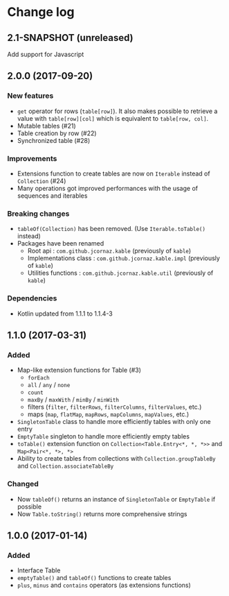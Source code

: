 # Change log
## 2.1-SNAPSHOT (unreleased)
Add support for Javascript

## 2.0.0 (2017-09-20)
### New features
* `get` operator for rows (`table[row]`). It also makes possible to retrieve a value with `table[row][col]` which is equivalent to `table[row, col]`.
* Mutable tables (#21)
* Table creation by row (#22)
* Synchronized table (#28)

### Improvements
* Extensions function to create tables are now on `Iterable` instead of `Collection` (#24)
* Many operations got improved performances with the usage of sequences and iterables

### Breaking changes
* `tableOf(Collection)` has been removed. (Use `Iterable.toTable()` instead)
* Packages have been renamed 
    * Root api : `com.github.jcornaz.kable` (previously of `kable`)
    * Implementations class : `com.github.jcornaz.kable.impl` (previously of `kable`)
    * Utilities functions : `com.github.jcornaz.kable.util` (previously of `kable`)
    
### Dependencies
* Kotlin updated from 1.1.1 to 1.1.4-3

## 1.1.0 (2017-03-31)
### Added
* Map-like extension functions for Table (#3)
    * `forEach`
    * `all` / `any` / `none`
    * `count`
    * `maxBy` / `maxWith` / `minBy` / `minWith`
    * filters (`filter`, `filterRows`, `filterColumns`, `filterValues`, etc.)
    * maps (`map`, `flatMap`, `mapRows`, `mapColumns`, `mapValues`, etc.)
* `SingletonTable` class to handle more efficiently tables with only one entry
* `EmptyTable` singleton to handle more efficiently empty tables
* `toTable()` extension function on `Collection<Table.Entry<*, *, *>>` and `Map<Pair<*, *>, *>`
* Ability to create tables from collections with `Collection.groupTableBy` and `Collection.associateTableBy`

### Changed
* Now `tableOf()` returns an instance of `SingletonTable` or `EmptyTable` if possible
* Now `Table.toString()` returns more comprehensive strings

## 1.0.0 (2017-01-14)
### Added
* Interface Table
* `emptyTable()` and `tableOf()` functions to create tables
* `plus`, `minus` and `contains` operators (as extensions functions)
